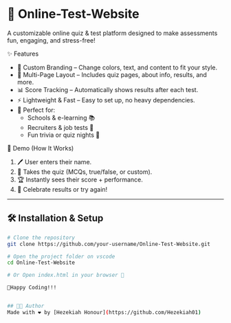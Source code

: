 # 🎉 Online-Test-Website  

A customizable online quiz & test platform designed to make assessments fun, engaging, and stress-free!  

✨ Features  
- 🎨 Custom Branding – Change colors, text, and content to fit your style.  
- 🧭 Multi-Page Layout – Includes quiz pages, about info, results, and more.  
- 📊 Score Tracking – Automatically shows results after each test.  
- ⚡ Lightweight & Fast – Easy to set up, no heavy dependencies.  
- 🏫 Perfect for:  
  - Schools & e-learning 📚  
  - Recruiters & job tests 💼  
  - Fun trivia or quiz nights 🎲  


🚀 Demo (How It Works)  
1. 🖊️ User enters their name.  
2. 📝 Takes the quiz (MCQs, true/false, or custom).  
3. 🏆 Instantly sees their score + performance.  
4. 🎉 Celebrate results or try again!  

---

## 🛠️ Installation & Setup  
```bash
# Clone the repository
git clone https://github.com/your-username/Online-Test-Website.git

# Open the project folder on vscode
cd Online-Test-Website

# Or Open index.html in your browser 🚀

🎉Happy Coding!!!


## 👨‍💻 Author  
Made with ❤️ by [Hezekiah Honour](https://github.com/Hezekiah01)  

